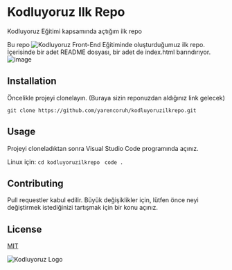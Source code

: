 # Kodluyoruz Ilk Repo
Kodluyoruz Eğitimi kapsamında açtığım ilk repo

Bu repo ![Kodluyoruz](https://kodluyoruz.org/) Front-End Eğitiminde oluşturduğumuz ilk repo. İçerisinde bir adet README dosyası, bir adet de index.html barındırıyor.
![image](https://user-images.githubusercontent.com/74457261/228590968-51122883-6eb2-439f-8b4d-833ce1f2b5ec.png)

## Installation
Öncelikle projeyi clonelayın. (Buraya sizin reponuzdan aldığınız link gelecek)

``` git clone https://github.com/yarencoruh/kodluyoruzilkrepo.git ```

## Usage
Projeyi cloneladıktan sonra Visual Studio Code programında açınız.

Linux için:
``` cd kodluyoruzilkrepo  ```
 ``` code .  ```

## Contributing
Pull requestler kabul edilir. Büyük değişiklikler için, lütfen önce neyi değiştirmek istediğinizi tartışmak için bir konu açınız.

## License
[MIT](https://choosealicense.com/licenses/mit/)

![Kodluyoruz Logo](https://raw.githubusercontent.com/Kodluyoruz/taskforce/git/git/markdown-nedir-nasil-kullaniriz-/figures/kodluyoruz_logo.jpg)
